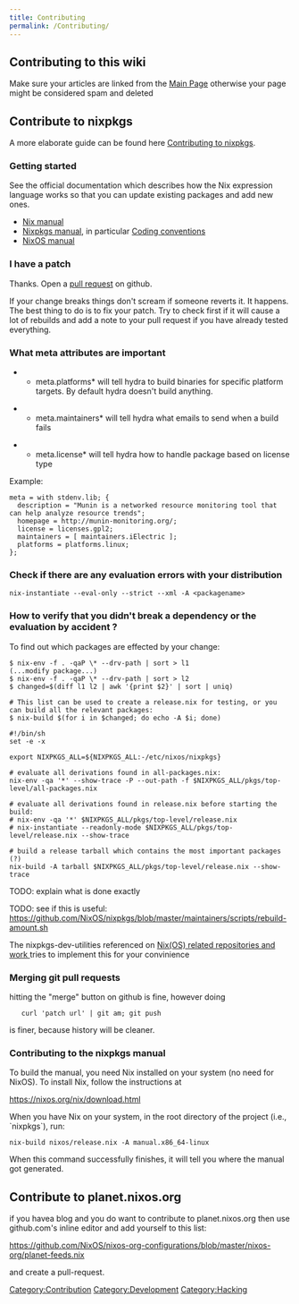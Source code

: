 ```yaml
---
title: Contributing
permalink: /Contributing/
---
```


Contributing to this wiki
-------------------------

Make sure your articles are linked from the [Main Page](/Main_Page "wikilink") otherwise your page might be considered spam and deleted

Contribute to nixpkgs
---------------------

A more elaborate guide can be found here [Contributing to nixpkgs](/Contributing_to_nixpkgs "wikilink").

### Getting started

See the official documentation which describes how the Nix expression language works so that you can update existing packages and add new ones.

-   [Nix manual](http://hydra.nixos.org/job/nix/trunk/tarball/latest/download-by-type/doc/manual)
-   [Nixpkgs manual](http://hydra.nixos.org/job/nixpkgs/trunk/tarball/latest/download-by-type/doc/manual), in particular [Coding conventions](http://hydra.nixos.org/job/nixpkgs/trunk/tarball/latest/download-by-type/doc/manual#chap-conventions)
-   [NixOS manual](http://hydra.nixos.org/job/nixos/trunk/manual/latest/download)

### I have a patch

Thanks. Open a [pull request](/pull_request "wikilink") on github.

If your change breaks things don't scream if someone reverts it. It happens. The best thing to do is to fix your patch. Try to check first if it will cause a lot of rebuilds and add a note to your pull request if you have already tested everything.

### What meta attributes are important

-   -   meta.platforms\* will tell hydra to build binaries for specific platform targets. By default hydra doesn't build anything.

<!-- -->

-   -   meta.maintainers\* will tell hydra what emails to send when a build fails

<!-- -->

-   -   meta.license\* will tell hydra how to handle package based on license type

Example:

    meta = with stdenv.lib; {
      description = "Munin is a networked resource monitoring tool that can help analyze resource trends";
      homepage = http://munin-monitoring.org/;
      license = licenses.gpl2;
      maintainers = [ maintainers.iElectric ];
      platforms = platforms.linux;
    };

### Check if there are any evaluation errors with your distribution

    nix-instantiate --eval-only --strict --xml -A <packagename>

### How to verify that you didn't break a dependency or the evaluation by accident ?

To find out which packages are effected by your change:

    $ nix-env -f . -qaP \* --drv-path | sort > l1
    (...modify package...)
    $ nix-env -f . -qaP \* --drv-path | sort > l2
    $ changed=$(diff l1 l2 | awk '{print $2}' | sort | uniq)

    # This list can be used to create a release.nix for testing, or you can build all the relevant packages:
    $ nix-build $(for i in $changed; do echo -A $i; done)

    #!/bin/sh
    set -e -x

    export NIXPKGS_ALL=${NIXPKGS_ALL:-/etc/nixos/nixpkgs}

    # evaluate all derivations found in all-packages.nix:
    nix-env -qa '*' --show-trace -P --out-path -f $NIXPKGS_ALL/pkgs/top-level/all-packages.nix

    # evaluate all derivations found in release.nix before starting the build:
    # nix-env -qa '*' $NIXPKGS_ALL/pkgs/top-level/release.nix
    # nix-instantiate --readonly-mode $NIXPKGS_ALL/pkgs/top-level/release.nix --show-trace

    # build a release tarball which contains the most important packages (?)
    nix-build -A tarball $NIXPKGS_ALL/pkgs/top-level/release.nix --show-trace

TODO: explain what is done exactly

TODO: see if this is useful: <https://github.com/NixOS/nixpkgs/blob/master/maintainers/scripts/rebuild-amount.sh>

The nixpkgs-dev-utilities referenced on [ Nix(OS) related repositories and work ](/_Nix(OS)_related_repositories_and_work_ "wikilink") tries to implement this for your convinience

### Merging git pull requests

hitting the "merge" button on github is fine, however doing

`   curl 'patch url' | git am; git push`

is finer, because history will be cleaner.

### Contributing to the nixpkgs manual

To build the manual, you need Nix installed on your system (no need for NixOS). To install Nix, follow the instructions at

<https://nixos.org/nix/download.html>

When you have Nix on your system, in the root directory of the project (i.e., \`nixpkgs\`), run:

    nix-build nixos/release.nix -A manual.x86_64-linux

When this command successfully finishes, it will tell you where the manual got generated.

Contribute to planet.nixos.org
------------------------------

if you havea blog and you do want to contribute to planet.nixos.org then use github.com's inline editor and add yourself to this list:

<https://github.com/NixOS/nixos-org-configurations/blob/master/nixos-org/planet-feeds.nix>

and create a pull-request.

[Category:Contribution](/Category:Contribution "wikilink") [Category:Development](/Category:Development "wikilink") [Category:Hacking](/Category:Hacking "wikilink")